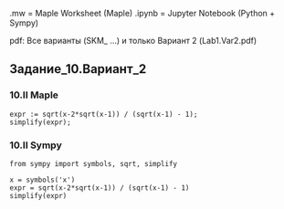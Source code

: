 .mw = Maple Worksheet (Maple)
.ipynb = Jupyter Notebook (Python + Sympy)

pdf: Все варианты (SKM_ ...) и только Вариант 2 (Lab1.Var2.pdf)


## Задание_10.Вариант_2
### 10.II Maple
```maple
expr := sqrt(x-2*sqrt(x-1)) / (sqrt(x-1) - 1);
simplify(expr);
```
### 10.II Sympy
```maple
from sympy import symbols, sqrt, simplify

x = symbols('x')
expr = sqrt(x-2*sqrt(x-1)) / (sqrt(x-1) - 1)
simplify(expr)
```

